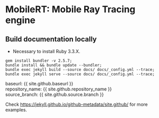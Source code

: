 # MobileRT: Mobile Ray Tracing engine

## Build documentation locally

- Necessary to install Ruby 3.3.X.

```shell
gem install bundler -v 2.5.7;
bundle install && bundle update --bundler;
bundle exec jekyll build --source docs/ docs/_config.yml --trace;
bundle exec jekyll serve --source docs/ docs/_config.yml --trace;
```

baseurl: {{ site.github.baseurl }}  
repository_name: {{ site.github.repository_name }}  
source_branch: {{ site.github.source.branch }}  

Check <https://jekyll.github.io/github-metadata/site.github/> for more examples.
